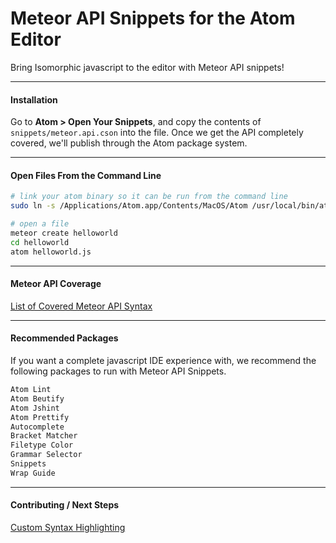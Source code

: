 Meteor API Snippets for the Atom Editor
=======================================

Bring Isomorphic javascript to the editor with Meteor API snippets!  


---------------------------------------
#### Installation  

Go to **Atom > Open Your Snippets**, and copy the contents of ``snippets/meteor.api.cson`` into the file.  Once we get the API completely covered, we'll publish through the Atom package system.  


---------------------------------------
#### Open Files From the Command Line

````sh
# link your atom binary so it can be run from the command line
sudo ln -s /Applications/Atom.app/Contents/MacOS/Atom /usr/local/bin/atom

# open a file
meteor create helloworld
cd helloworld
atom helloworld.js
````

---------------------------------------
#### Meteor API Coverage

[List of Covered Meteor API Syntax](https://github.com/awatson1978/meteor-api-for-atom-editor/blob/master/api.md)  


---------------------------------------
#### Recommended Packages  

If you want a complete javascript IDE experience with, we recommend the following packages to run with Meteor API Snippets. 

````sh
Atom Lint
Atom Beutify
Atom Jshint
Atom Prettify
Autocomplete
Bracket Matcher
Filetype Color
Grammar Selector
Snippets
Wrap Guide
````

---------------------------------------
#### Contributing / Next Steps

[Custom Syntax Highlighting](http://blog.gaku.net/create-a-custom-syntax-highlighting-with-atom-editor/)  
